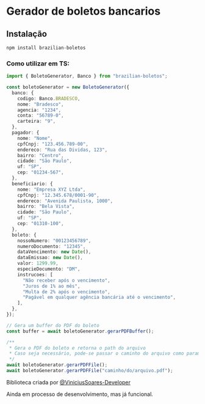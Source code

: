 # Gerador de boletos bancarios

## Instalação

```bash
npm install brazilian-boletos
```

### Como utilizar em TS:

```typescript
import { BoletoGenerator, Banco } from "brazilian-boletos";

const boletoGenerator = new BoletoGenerator({
  banco: {
    codigo: Banco.BRADESCO,
    nome: "Bradesco",
    agencia: "1234",
    conta: "56789-0",
    carteira: "9",
  },
  pagador: {
    nome: "Nome",
    cpfCnpj: "123.456.789-00",
    endereco: "Rua das Dividas, 123",
    bairro: "Centro",
    cidade: "São Paulo",
    uf: "SP",
    cep: "01234-567",
  },
  beneficiario: {
    nome: "Empresa XYZ Ltda",
    cpfCnpj: "12.345.678/0001-90",
    endereco: "Avenida Paulista, 1000",
    bairro: "Bela Vista",
    cidade: "São Paulo",
    uf: "SP",
    cep: "01310-100",
  },
  boleto: {
    nossoNumero: "00123456789",
    numeroDocumento: "12345",
    dataVencimento: new Date(),
    dataEmissao: new Date(),
    valor: 1299.99,
    especieDocumento: "DM",
    instrucoes: [
      "Não receber após o vencimento",
      "Juros de 1% ao mês",
      "Multa de 2% após o vencimento",
      "Pagável em qualquer agência bancária até o vencimento",
    ],
  },
});

// Gera um buffer do PDF do boleto
const buffer = await boletoGenerator.gerarPDFBuffer();

/**
 * Gera o PDF do boleto e retorna o path do arquivo
 * Caso seja necessário, pode-se passar o caminho do arquivo como parametro 2° exemplo
 */
await boletoGenerator.gerarPDFFile();
await boletoGenerator.gerarPDFFile("caminho/do/arquivo.pdf");
```

Biblioteca criada por [@ViniciusSoares-Developer](https://github.com/ViniciusSoares-Developer)

Ainda em processo de desenvolvimento, mas já funcional.
